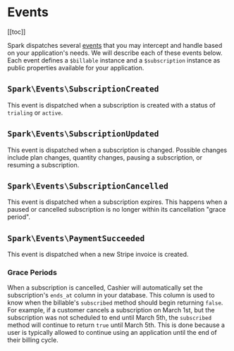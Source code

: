 # Events

[[toc]]

Spark dispatches several [events](https://laravel.com/docs/events) that you may intercept and handle based on your application's needs. We will describe each of these events below. Each event defines a `$billable` instance and a `$subscription` instance as public properties available for your application.

## `Spark\Events\SubscriptionCreated`

This event is dispatched when a subscription is created with a status of `trialing` or `active`.

## `Spark\Events\SubscriptionUpdated`

This event is dispatched when a subscription is changed. Possible changes include plan changes, quantity changes, pausing a subscription, or resuming a subscription.

## `Spark\Events\SubscriptionCancelled`

This event is dispatched when a subscription expires. This happens when a paused or cancelled subscription is no longer within its cancellation "grace period".

## `Spark\Events\PaymentSucceeded`

This event is dispatched when a new Stripe invoice is created.

### Grace Periods

When a subscription is cancelled, Cashier will automatically set the subscription's `ends_at` column in your database. This column is used to know when the billable's `subscribed` method should begin returning `false`. For example, if a customer cancels a subscription on March 1st, but the subscription was not scheduled to end until March 5th, the `subscribed` method will continue to return `true` until March 5th. This is done because a user is typically allowed to continue using an application until the end of their billing cycle.
